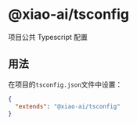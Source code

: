 # @xiao-ai/tsconfig

项目公共 Typescript 配置

## 用法

在项目的`tsconfig.json`文件中设置：

```json
{
  "extends": "@xiao-ai/tsconfig"
}
```
